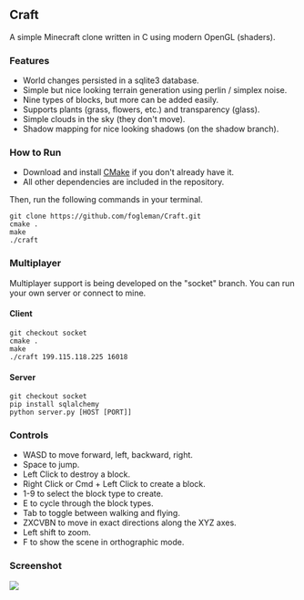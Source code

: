 ## Craft

A simple Minecraft clone written in C using modern OpenGL (shaders).

### Features

* World changes persisted in a sqlite3 database.
* Simple but nice looking terrain generation using perlin / simplex noise.
* Nine types of blocks, but more can be added easily.
* Supports plants (grass, flowers, etc.) and transparency (glass).
* Simple clouds in the sky (they don't move).
* Shadow mapping for nice looking shadows (on the shadow branch).

### How to Run

- Download and install [CMake](http://www.cmake.org/cmake/resources/software.html) if you don't already have it.
- All other dependencies are included in the repository.

Then, run the following commands in your terminal.

    git clone https://github.com/fogleman/Craft.git
    cmake .
    make
    ./craft

### Multiplayer

Multiplayer support is being developed on the "socket" branch. You can run your own server or connect to mine.

#### Client

    git checkout socket
    cmake .
    make
    ./craft 199.115.118.225 16018

#### Server

    git checkout socket
    pip install sqlalchemy
    python server.py [HOST [PORT]]

### Controls

- WASD to move forward, left, backward, right.
- Space to jump.
- Left Click to destroy a block.
- Right Click or Cmd + Left Click to create a block.
- 1-9 to select the block type to create.
- E to cycle through the block types.
- Tab to toggle between walking and flying.
- ZXCVBN to move in exact directions along the XYZ axes.
- Left shift to zoom.
- F to show the scene in orthographic mode.

### Screenshot

![](https://raw.github.com/fogleman/Craft/master/screenshot.png)
